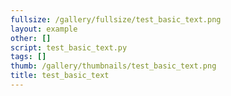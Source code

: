 ```yaml
---
fullsize: /gallery/fullsize/test_basic_text.png
layout: example
other: []
script: test_basic_text.py
tags: []
thumb: /gallery/thumbnails/test_basic_text.png
title: test_basic_text
---
```

